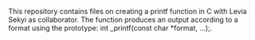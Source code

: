 This repository contains files on creating a printf function in C with Levia Sekyi as collaborator.
The function produces an output according to a format using the prototype: int _printf(const char *format, ...);.
